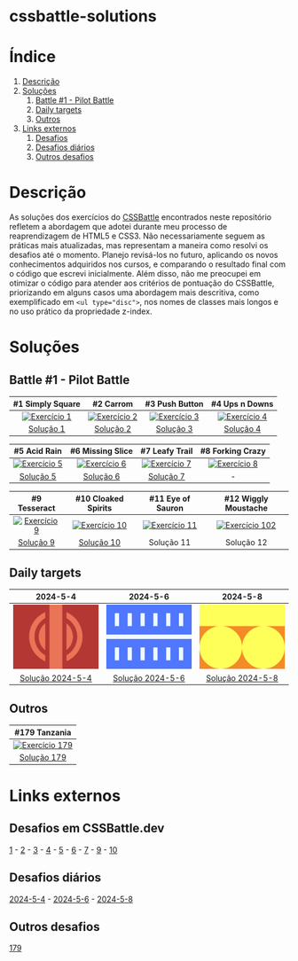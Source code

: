 # cssbattle-solutions

# Índice
1. [Descrição](#Descrição)
2. [Soluções](#Soluções)
    1. [Battle #1 - Pilot Battle](#battle-1---pilot-battle)
    2. [Daily targets](#daily-targets)
    3. [Outros](#outros)
3. [Links externos](#Links-externos)
    1. [Desafios](#desafios-em-cssbattledev)
    2. [Desafios diários](#desafios-diários)
    3. [Outros desafios](#outros-desafios)

# Descrição

As soluções dos exercícios do [CSSBattle](https://cssbattle.dev) encontrados neste repositório refletem a abordagem que adotei durante meu processo de reaprendizagem de HTML5 e CSS3. Não necessariamente seguem as práticas mais atualizadas, mas representam a maneira como resolvi os desafios até o momento. Planejo revisá-los no futuro, aplicando os novos conhecimentos adquiridos nos cursos, e comparando o resultado final com o código que escrevi inicialmente. Além disso, não me preocupei em otimizar o código para atender aos critérios de pontuação do CSSBattle, priorizando em alguns casos uma abordagem mais descritiva, como exemplificado em  `<ul type="disc">`, nos nomes de classes mais longos e no uso prático da propriedade z-index.

# Soluções

## Battle #1 - Pilot Battle

| #1 Simply Square | #2 Carrom | #3 Push Button | #4 Ups n Downs |
|:---:|:---:|:---:|:---:|
|[![Exercício 1](https://cssbattle.dev/targets/1.png "Exercício 1")](/solutions/001.md)|[![Exercício 2](https://cssbattle.dev/targets/2.png "Exercício 2")](/solutions/002.md)|[![Exercício 3](https://cssbattle.dev/targets/3.png "Exercício 3")](/solutions/003.md)|[![Exercício 4](https://cssbattle.dev/targets/4.png "Exercício 4")](/solutions/004.md)|
|[Solução 1](/solutions/001.md)|[Solução 2](/solutions/002.md)|[Solução 3](/solutions/003.md)|[Solução 4](/solutions/004.md)|

| #5 Acid Rain | #6 Missing Slice | #7 Leafy Trail | #8 Forking Crazy |
|:---:|:---:|:---:|:---:|
|[![Exercício 5](https://cssbattle.dev/targets/5.png "Exercício 5")](/solutions/005.md)|[![Exercício 6](https://cssbattle.dev/targets/6.png "Exercício 6")](/solutions/006.md)|[![Exercício 7](https://cssbattle.dev/targets/7.png "Exercício 7")](/solutions/007.md)|[![Exercício 8](https://cssbattle.dev/targets/8.png "Exercício 8")](#)|
|[Solução 5](/solutions/005.md)|[Solução 6](/solutions/006.md)|[Solução 7](/solutions/007.md)|-|

| #9 Tesseract | #10 Cloaked Spirits | #11 Eye of Sauron | #12 Wiggly Moustache |
|:---:|:---:|:---:|:---:|
|[![Exercício 9](https://cssbattle.dev/targets/9.png "Exercício 9")](/solutions/009.md)|[![Exercício 10](https://cssbattle.dev/targets/10.png "Exercício 10")](/solutions/010.md)|[![Exercício 11](https://cssbattle.dev/targets/11.png "Exercício 11")](#)|[![Exercício 102](https://cssbattle.dev/targets/12.png "Exercício 12")](#)|
|[Solução 9](/solutions/009.md)|[Solução 10](/solutions/010.md)|Solução 11|Solução 12|

## Daily targets

| 2024-5-4 | 2024-5-6 | 2024-5-8 |
|:---:|:---:|:---:|
|[![Exercício 2024-5-4](daily-solutions/media/2024-5-4.png "Exercício 2024-5-4")](/daily-solutions/2024-5-4.md)|[![Exercício 2024-5-6](daily-solutions/media/2024-5-6.png "Exercício 2024-5-6")](/daily-solutions/2024-5-6.md)|[![Exercício 2024-5-8](daily-solutions/media/2024-5-8.png "Exercício 2024-5-8")](/daily-solutions/2024-5-8.md)|
|[Solução 2024-5-4](/daily-solutions/2024-5-4.md)|[Solução 2024-5-6](/daily-solutions/2024-5-6.md)|[Solução 2024-5-8](/daily-solutions/2024-5-8.md)|

## Outros

| #179 Tanzania |
|:---:|
|[![Exercício 179](https://cssbattle.dev/targets/179.png "Exercício 179")](/solutions/179.md)|
|[Solução 179](/solutions/179.md)|

# Links externos

## Desafios em CSSBattle.dev

[1](https://cssbattle.dev/play/1) - [2](https://cssbattle.dev/play/2) - [3](https://cssbattle.dev/play/3) - [4](https://cssbattle.dev/play/4) - [5](https://cssbattle.dev/play/5) - [6](https://cssbattle.dev/play/6) - [7](https://cssbattle.dev/play/7) - [9](https://cssbattle.dev/play/9) - [10](https://cssbattle.dev/play/10)

## Desafios diários

[2024-5-4](https://cssbattle.dev/play/ghUrkXXqFvlph4Xk4xc3) - [2024-5-6](https://cssbattle.dev/play/5tiRRNpBoJHnfJJ0N5Wy) - [2024-5-8](https://cssbattle.dev/play/0gAh1NOCyXjYd1ICIiaB)

## Outros desafios

[179](https://cssbattle.dev/play/179)